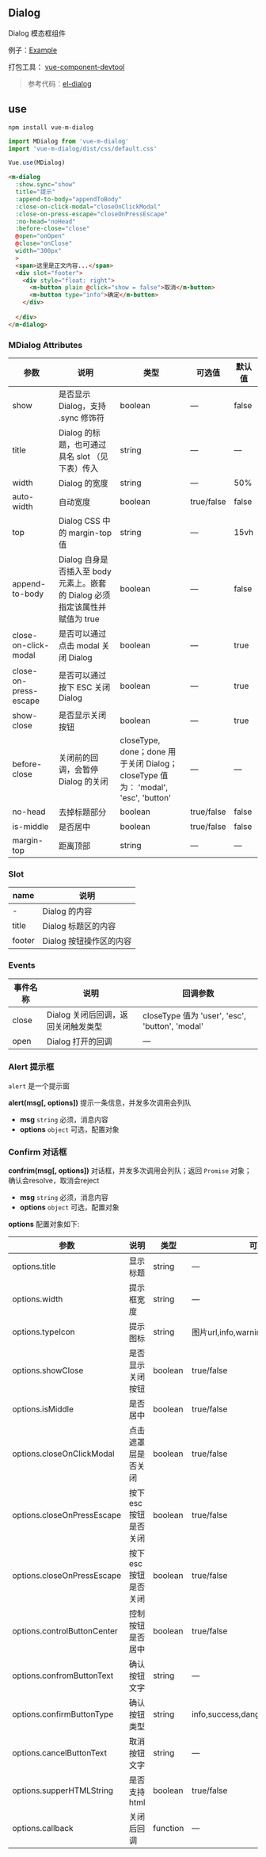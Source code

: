 
## Dialog

Dialog 模态框组件

例子：[Example](https://mengdu.github.io/m-dialog/example/index.html)

打包工具： [vue-component-devtool](https://github.com/mengdu/vue-component-devtool)

> 参考代码：[el-dialog](http://element.eleme.io/#/zh-CN/component/dialog)

## use


```ls
npm install vue-m-dialog
```

```js
import MDialog from 'vue-m-dialog'
import 'vue-m-dialog/dist/css/default.css'

Vue.use(MDialog)
```


```html
<m-dialog 
  :show.sync="show"
  title="提示"
  :append-to-body="appendToBody"
  :close-on-click-modal="closeOnClickModal"
  :close-on-press-escape="closeOnPressEscape"
  :no-head="noHead"
  :before-close="close"
  @open="onOpen"
  @close="onClose"
  width="300px"
  >
  <span>这里是正文内容...</span>
  <div slot="footer">
    <div style="float: right">
      <m-button plain @click="show = false">取消</m-button>
      <m-button type="info">确定</m-button>
    </div>
    
  </div>
</m-dialog>
```


### MDialog Attributes

| 参数      | 说明          | 类型      | 可选值                           | 默认值  |
|---------- |-------------- |---------- |--------------------------------  |-------- |
| show      | 是否显示 Dialog，支持 .sync 修饰符 | boolean | — | false |
| title     | Dialog 的标题，也可通过具名 slot （见下表）传入 | string    | — | — |
| width     | Dialog 的宽度 | string    | — | 50% |
| auto-width     | 自动宽度 | boolean    | true/false | false |
| top       | Dialog CSS 中的 margin-top 值 | string | — | 15vh |
| append-to-body     | Dialog 自身是否插入至 body 元素上。嵌套的 Dialog 必须指定该属性并赋值为 true   | boolean   | — | false |
| close-on-click-modal | 是否可以通过点击 modal 关闭 Dialog | boolean    | — | true |
| close-on-press-escape | 是否可以通过按下 ESC 关闭 Dialog | boolean    | — | true |
| show-close | 是否显示关闭按钮 | boolean    | — | true |
| before-close | 关闭前的回调，会暂停 Dialog 的关闭 | closeType, done；done 用于关闭 Dialog；closeType 值为： 'modal', 'esc', 'button' | — | — |
| no-head | 去掉标题部分 | boolean | true/false | false |
| is-middle | 是否居中 | boolean | true/false | false |
| margin-top | 距离顶部 | string | — | — |


### Slot

| name | 说明 |
|------|--------|
| - | Dialog 的内容 |
| title | Dialog 标题区的内容 |
| footer | Dialog 按钮操作区的内容 |

### Events

| 事件名称      | 说明    | 回调参数      |
|---------- |-------- |---------- |
| close  | Dialog 关闭后回调，返回关闭触发类型 | closeType 值为 'user', 'esc', 'button', 'modal'|
| open  | Dialog 打开的回调 | — |


### Alert 提示框

`alert` 是一个提示窗

**alert(msg[, options])** 提示一条信息，并发多次调用会列队

  + **msg** `string` 必须，消息内容
  + **options** `object` 可选，配置对象

### Confirm 对话框

**confrim(msg[, options])** 对话框，并发多次调用会列队；返回 `Promise` 对象；确认会resolve，取消会reject

  + **msg** `string` 必须，消息内容
  + **options** `object` 可选，配置对象



**options** 配置对象如下:

| 参数      | 说明          | 类型      | 可选值                           | 默认值  |
|---------- |-------------- |---------- |--------------------------------  |-------- |
| options.title | 显示标题 | string | — | '提示' |
| options.width | 提示框宽度 | string | — | '300px' |
| options.typeIcon | 提示图标 | string | 图片url,info,warning,danger,success | '' |
| options.showClose | 是否显示关闭按钮 | boolean | true/false | true |
| options.isMiddle | 是否居中 | boolean | true/false | true |
| options.closeOnClickModal | 点击遮罩层是否关闭 | boolean | true/false | true |
| options.closeOnPressEscape | 按下esc按钮是否关闭 | boolean | true/false | false |
| options.closeOnPressEscape | 按下esc按钮是否关闭 | boolean | true/false | false |
| options.controlButtonCenter | 控制按钮是否居中 | boolean | true/false | false |
| options.confromButtonText | 确认按钮文字 | string | —  | '确认' |
| options.confirmButtonType | 确认按钮类型 | string | info,success,danger,warning,primary  | 'info' |
| options.cancelButtonText | 取消按钮文字 | string |  —   | '取消' |
| options.supperHTMLString | 是否支持html | boolean | true/false  | false |
| options.callback | 关闭后回调 | function | —   | null |
